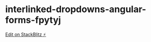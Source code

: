 # interlinked-dropdowns-angular-forms-fpytyj

[Edit on StackBlitz ⚡️](https://stackblitz.com/edit/interlinked-dropdowns-angular-forms-fpytyj)